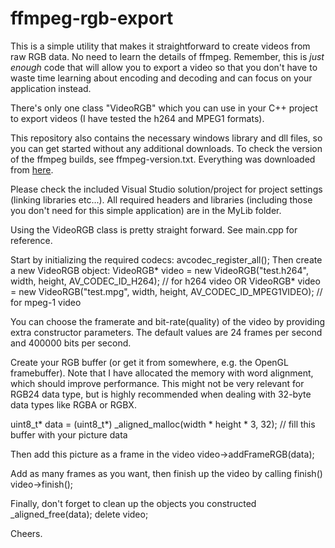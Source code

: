 # ffmpeg-rgb-export
This is a simple utility that makes it straightforward to create videos from raw RGB data. No need to learn the details of ffmpeg. Remember, this is *just enough* code that will allow you to export a video so that you don't have to waste time learning about encoding and decoding and can focus on your application instead. 

There's only one class "VideoRGB" which you can use in your C++ project to export videos (I have tested the h264 and MPEG1 formats).

This repository also contains the necessary windows library and dll files, so you can get started without any additional downloads. To check the version of the ffmpeg builds, see ffmpeg-version.txt. Everything was downloaded from [here](http://ffmpeg.zeranoe.com/builds/).

Please check the included Visual Studio solution/project for project settings (linking libraries etc...). All required headers and libraries (including those you don't need for this simple application) are in the MyLib folder.

Using the VideoRGB class is pretty straight forward. See main.cpp for reference.

Start by initializing the required codecs:
  avcodec_register_all();
Then create a new VideoRGB object:
  VideoRGB* video = new VideoRGB("test.h264", width, height, AV_CODEC_ID_H264); // for h264 video
OR
	VideoRGB* video = new VideoRGB("test.mpg", width, height, AV_CODEC_ID_MPEG1VIDEO); // for mpeg-1 video
	
You can choose the framerate and bit-rate(quality) of the video by providing extra constructor parameters. The default values are 24 frames per second and 400000 bits per second.

Create your RGB buffer (or get it from somewhere, e.g. the OpenGL framebuffer). Note that I have allocated the memory with word alignment, which should improve performance. This might not be very relevant for RGB24 data type, but is highly recommended when dealing with 32-byte data types like RGBA or RGBX.

  uint8_t* data = (uint8_t*) _aligned_malloc(width * height * 3, 32);
  // fill this buffer with your picture data
  
Then add this picture as a frame in the video
  video->addFrameRGB(data);
  
Add as many frames as you want, then finish up the video by calling finish()
  video->finish();
  
Finally, don't forget to clean up the objects you constructed
  _aligned_free(data);
	delete video;
	
Cheers.

